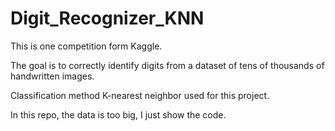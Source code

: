 # Digit_Recognizer_KNN
This is one competition form Kaggle.

The goal is to correctly identify digits from a dataset of tens of thousands of handwritten images. 

Classification method K-nearest neighbor used for this project.

In this repo, the data is too big, I just show the code.
